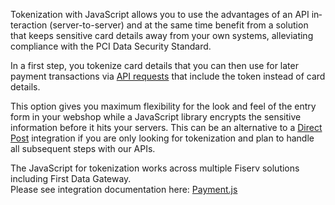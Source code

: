 <span><span><span><span lang="EN-US"><span>Tokenization with JavaScript allows you to use the advantages of an API interaction (server-to-server) and at the same time benefit from a solution that keeps sensitive card details away from&nbsp;your own systems, alleviating compliance with the PCI Data Security Standard.</span></span></span></span></span>

In a first step, you tokenize card details that you can then use for later payment transactions via [API requests][1]&nbsp;that include the token instead of card details.

This option&nbsp;gives you maximum flexibility for the look and feel of the entry form in your webshop while a JavaScript library encrypts the sensitive information before it hits your servers. This can be an alternative to a [Direct Post][2]&nbsp;integration if you are only looking for tokenization and plan to handle all subsequent steps with our APIs.

The JavaScript for tokenization works across multiple Fiserv solutions including First Data Gateway.  
Please see integration documentation here: [Payment.js][3]

 [1]: https://docs.firstdata.com/org/gateway/node/326
 [2]: https://docs.firstdata.com/org/gateway/node/350
 [3]: https://docs.paymentjs.firstdata.com/
